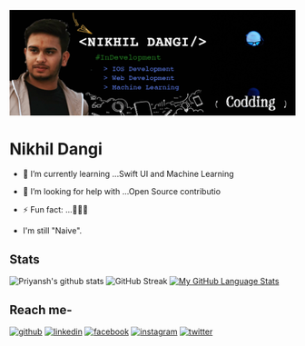 ![Alt text](https://github.com/ndangi168/ndangi168/blob/main/profile.gif)

# Nikhil Dangi
- 🌱 I’m currently learning ...Swift UI and Machine Learning
- 🤔 I’m looking for help with ...Open Source contributio
- ⚡ Fun fact: ...🙂🙃😊

- I'm still "Naive".

## Stats
![Priyansh's github stats](https://github-readme-stats.vercel.app/api?username=ndangi168&show_icons=true&count_private=true&theme=omni) 
![GitHub Streak](http://github-readme-streak-stats.herokuapp.com?user=ndangi168&theme=omni)
[![My GitHub Language Stats](https://github-readme-stats.vercel.app/api/top-langs/?username=ndangi168&langs_count=5&theme=omni)]()

## Reach me-
[<img src='https://cdn.jsdelivr.net/npm/simple-icons@3.0.1/icons/github.svg' alt='github' height='40'>](https://github.com/ndangi168)  [<img src='https://cdn.jsdelivr.net/npm/simple-icons@3.0.1/icons/linkedin.svg' alt='linkedin' height='40'>](https://www.linkedin.com/in/nikhil-dangi-835124201/)  [<img src='https://cdn.jsdelivr.net/npm/simple-icons@3.0.1/icons/facebook.svg' alt='facebook' height='40'>](https://www.facebook.com/profile.php?id=100008787789103)  [<img src='https://cdn.jsdelivr.net/npm/simple-icons@3.0.1/icons/instagram.svg' alt='instagram' height='40'>](https://www.instagram.com/nikhil.dangi/)  [<img src='https://cdn.jsdelivr.net/npm/simple-icons@3.0.1/icons/twitter.svg' alt='twitter' height='40'>](https://twitter.com/NikhilD29854231)  
